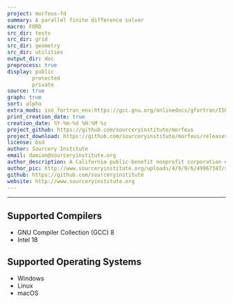 ```yaml
---
project: morfeus-fd
summary: A parallel finite difference solver
macro: FORD
src_dir: tests
src_dir: grid
src_dir: geometry 
src_dir: utilities
output_dir: doc
preprocess: true
display: public
        protected
        private
source: true
graph: true
sort: alpha
extra_mods: iso_fortran_env:https://gcc.gnu.org/onlinedocs/gfortran/ISO_005fFORTRAN_005fENV.html
print_creation_date: true
creation_date: %Y-%m-%d %H:%M %z
project_github: https://github.com/sourceryinstitute/morfeus
project_download: https://github.com/sourceryinstitute/morfeus/releases
license: bsd
author: Sourcery Institute
email: damian@sourceryinstitute.org
author_description: A California public-benefit nonprofit corporation engaged in research, education, and consulting in computational science. engineering, and mathematics
author_pic: http://www.sourceryinstitute.org/uploads/4/9/9/6/49967347/sourcery-logo-rgb-hi-rez-1.png
github: https://github.com/sourceryinstitute
website: http://www.sourceryinstitute.org
---
```


[source: display source code corresponding to item being documented]:#
[graph: generate call graphs, module dependency graphs, derive type composition/inheritance graphs ]:#
[sort: different sorting schemes for the modules or procedures or programs or derived types (alpha = alphabetical see wiki).]:#
[extra_mods: documentation for intrinsic modules]:#

[This document is a FORD project file, formatted with Pythonic Markdown                                      ]:#
[See https://github.com/cmacmackin/ford/wiki/Project-File-Options for more info on writing FORD project files]:#

--------------------

Supported Compilers
-------------------

* GNU Compiler Collection (GCC) 8
* Intel 18

Supported Operating Systems
---------------------------
* Windows
* Linux
* macOS
